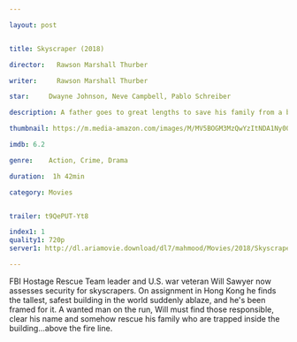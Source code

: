 ```yaml
---

layout: post


title: Skyscraper (2018)

director:   Rawson Marshall Thurber

writer:     Rawson Marshall Thurber

star:     Dwayne Johnson, Neve Campbell, Pablo Schreiber

description: A father goes to great lengths to save his family from a burning skyscraper.

thumbnail: https://m.media-amazon.com/images/M/MV5BOGM3MzQwYzItNDA1Ny00MzIyLTg5Y2QtYTAwMzNmMDU2ZDgxXkEyXkFqcGdeQXVyMjMxOTE0ODA@._V1_UX182_CR0,0,182,268_AL__QL50.jpg

imdb: 6.2

genre:    Action, Crime, Drama

duration:  1h 42min

category: Movies


trailer: t9QePUT-Yt8

index1: 1
quality1: 720p
server1: http://dl.ariamovie.download/dl7/mahmood/Movies/2018/Skyscraper%20%282018%29%20720p%20HDCAM%20Ganool%20%28AriaMovie%29.mkv

---
```


FBI Hostage Rescue Team leader and U.S. war veteran Will Sawyer now assesses security for skyscrapers. On assignment in Hong Kong he finds the tallest, safest building in the world suddenly ablaze, and he's been framed for it. A wanted man on the run, Will must find those responsible, clear his name and somehow rescue his family who are trapped inside the building...above the fire line.
